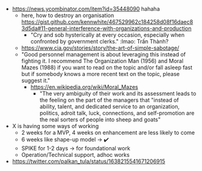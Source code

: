 - https://news.ycombinator.com/item?id=35448090 hahaha
	- here, how to destroy an organisation https://gist.github.com/kennwhite/467529962c184258d08f16daec83d5da#11-general-interference-with-organizations-and-production 
		- "Cry and sob hysterically at every occasion, especially when confronted by government clerks." :lmao: Trấn Thành?
	- https://www.cia.gov/stories/story/the-art-of-simple-sabotage/
	- "Good personnel management is about leveraging this instead of fighting it. I recommend The Organization Man (1956) and Moral Mazes (1988) if you want to read on the topic and/or fall asleep fast but if somebody knows a more recent text on the topic, please suggest it."
		- https://en.wikipedia.org/wiki/Moral_Mazes
			- "The very ambiguity of their work and its assessment leads to the feeling on the part of the managers that "instead of ability, talent, and dedicated service to an organization, politics, adroit talk, luck, connections, and self-promotion are the real sorters of people into sheep and goats"
- X is having some ways of working
	- 2 weeks for a MVP, 4 weeks on enhancement are less likely to come
	- 6 weeks like shape-up model -> ✔️
	- SPIKE for 1-2 days -> for foundational work
	- Operation/Technical support, adhoc works
- https://twitter.com/palkan_tula/status/1638215541671206915